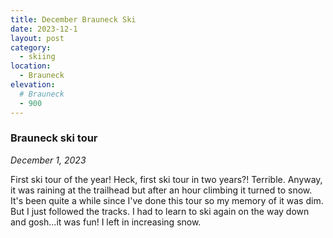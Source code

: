 ```yaml
---
title: December Brauneck Ski
date: 2023-12-1
layout: post
category:
  - skiing
location:
  - Brauneck
elevation:
  # Brauneck
  - 900
---
```


### Brauneck ski tour
_December 1, 2023_

First ski tour of the year! Heck, first ski tour in two years?! Terrible.
Anyway, it was raining at the trailhead but after an hour climbing it turned
to snow. It's been quite a while since I've done this tour so my memory of
it was dim. But I just followed the tracks. I had to learn to ski again on
the way down and gosh...it was fun! I left in increasing snow.
